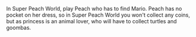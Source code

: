 In Super Peach World, play Peach who has to find Mario.
Peach has no pocket on her dress, so in Super Peach World you won't collect any coins, but as princess is an animal lover, who will have to collect turtles and goombas.